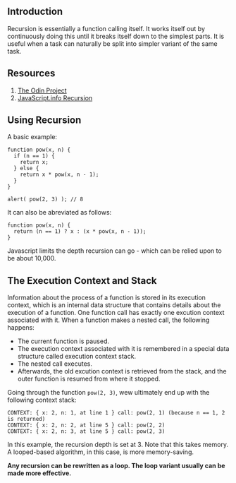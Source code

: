## Introduction

Recursion is essentially a function calling itself. It works itself out by continuously doing this until it breaks itself down to the simplest parts. It is useful when a task can naturally be split into simpler variant of the same task. 

## Resources

1. [The Odin Project](https://www.theodinproject.com/lessons/javascript-recursive-methods)
2. [JavaScript.info Recursion](https://javascript.info/recursion)

## Using Recursion

A basic example:

    function pow(x, n) {
      if (n == 1) {
        return x;
      } else {
        return x * pow(x, n - 1);
      }
    }

    alert( pow(2, 3) ); // 8

It can also be abreviated as follows:

    function pow(x, n) {
      return (n == 1) ? x : (x * pow(x, n - 1));
    }

Javascript limits the depth recursion can go - which can be relied upon to be about 10,000. 

## The Execution Context and Stack

Information about the process of a function is stored in its execution context, which is an internal data structure that contains details about the execution of a function. One function call has exactly one excution context associated with it. When a function makes a nested call, the following happens:

- The current function is paused.
- The execution context associated with it is remembered in a special data structure called execution context stack. 
- The nested call executes.
- Afterwards, the old excution context is retrieved from the stack, and the outer function is resumed from where it stopped.

Going through the function ```pow(2, 3)```, wew ultimately end up with the following context stack:

    CONTEXT: { x: 2, n: 1, at line 1 } call: pow(2, 1) (because n == 1, 2 is returned)
    CONTEXT: { x: 2, n: 2, at line 5 } call: pow(2, 2)
    CONTEXT: { x: 2, n: 3, at line 5 } call: pow(2, 3)

In this example, the recursion depth is set at 3. Note that this takes memory. A looped-based algorithm, in this case, is more memory-saving.

**Any recursion can be rewritten as a loop. The loop variant usually can be made more effective.**

